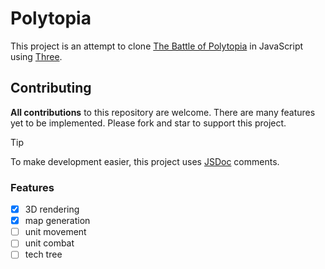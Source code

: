 # Polytopia

This project is an attempt to clone [The Battle of Polytopia](https://polytopia.io) in JavaScript using [Three](https://threejs.org).

## Contributing

**All contributions** to this repository are welcome. There are many features yet to be implemented. Please fork and star to support this project.

> [!TIP]
> To make development easier, this project uses [JSDoc](https://jsdoc.app) comments.

### Features

- [x] 3D rendering
- [x] map generation
- [ ] unit movement
- [ ] unit combat
- [ ] tech tree